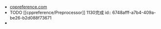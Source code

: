 - [cppreference.com](https://en.cppreference.com/w/)
- TODO [[cppreference/Preprocessor]] 1130完成
  id:: 6748afff-a7b4-409a-be26-b2d088f73671
-